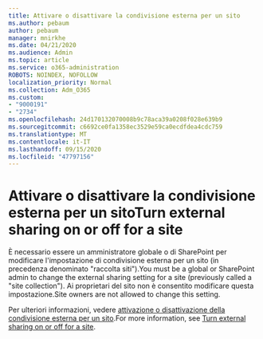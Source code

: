 ```yaml
---
title: Attivare o disattivare la condivisione esterna per un sito
ms.author: pebaum
author: pebaum
manager: mnirkhe
ms.date: 04/21/2020
ms.audience: Admin
ms.topic: article
ms.service: o365-administration
ROBOTS: NOINDEX, NOFOLLOW
localization_priority: Normal
ms.collection: Adm_O365
ms.custom:
- "9000191"
- "2734"
ms.openlocfilehash: 24d170132070008b9c78aca39a0208f028e639b9
ms.sourcegitcommit: c6692ce0fa1358ec3529e59ca0ecdfdea4cdc759
ms.translationtype: MT
ms.contentlocale: it-IT
ms.lasthandoff: 09/15/2020
ms.locfileid: "47797156"
---
```

# <a name="turn-external-sharing-on-or-off-for-a-site"></a><span data-ttu-id="9d6ae-102">Attivare o disattivare la condivisione esterna per un sito</span><span class="sxs-lookup"><span data-stu-id="9d6ae-102">Turn external sharing on or off for a site</span></span>

<span data-ttu-id="9d6ae-103">È necessario essere un amministratore globale o di SharePoint per modificare l'impostazione di condivisione esterna per un sito (in precedenza denominato "raccolta siti").</span><span class="sxs-lookup"><span data-stu-id="9d6ae-103">You must be a global or SharePoint admin to change the external sharing setting for a site (previously called a "site collection").</span></span> <span data-ttu-id="9d6ae-104">Ai proprietari del sito non è consentito modificare questa impostazione.</span><span class="sxs-lookup"><span data-stu-id="9d6ae-104">Site owners are not allowed to change this setting.</span></span> 

<span data-ttu-id="9d6ae-105">Per ulteriori informazioni, vedere [attivazione o disattivazione della condivisione esterna per un sito](https://docs.microsoft.com/sharepoint/change-external-sharing-site).</span><span class="sxs-lookup"><span data-stu-id="9d6ae-105">For more information, see [Turn external sharing on or off for a site](https://docs.microsoft.com/sharepoint/change-external-sharing-site).</span></span>

